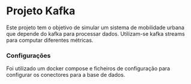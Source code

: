 # Projeto Kafka

Este projeto tem o objetivo de simular um sistema de mobilidade urbana que depende do kafka para processar dados.
Utilizam-se kafka streams para computar diferentes métricas.

### Configurações

Foi utilizado um docker compose e ficheiros de configuração para configurar os conectores para a base de dados.

